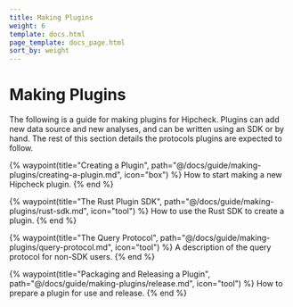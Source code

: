 ```yaml
---
title: Making Plugins
weight: 6
template: docs.html
page_template: docs_page.html
sort_by: weight
---
```


# Making Plugins

The following is a guide for making plugins for Hipcheck. Plugins can add new
data source and new analyses, and can be written using an SDK or by hand. The
rest of this section details the protocols plugins are expected to follow.

<div class="grid grid-cols-2 gap-8 mt-8">

{% waypoint(title="Creating a Plugin", path="@/docs/guide/making-plugins/creating-a-plugin.md", icon="box") %}
How to start making a new Hipcheck plugin.
{% end %}


{% waypoint(title="The Rust Plugin SDK", path="@/docs/guide/making-plugins/rust-sdk.md", icon="tool") %}
How to use the Rust SDK to create a plugin.
{% end %}

{% waypoint(title="The Query Protocol", path="@/docs/guide/making-plugins/query-protocol.md", icon="tool") %}
A description of the query protocol for non-SDK users.
{% end %}

{% waypoint(title="Packaging and Releasing a Plugin", path="@/docs/guide/making-plugins/release.md", icon="tool") %}
How to prepare a plugin for use and release.
{% end %}

</div>
